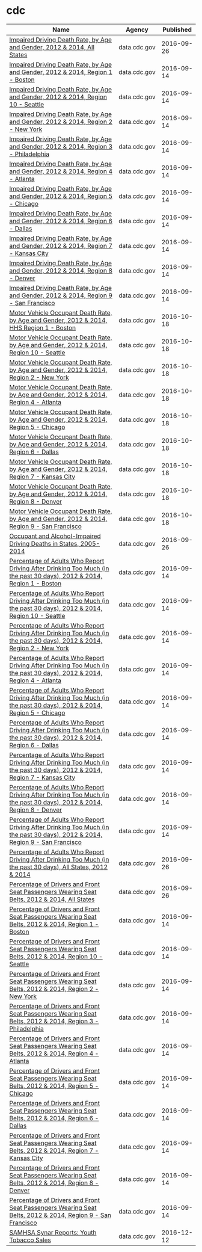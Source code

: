 # cdc

Name | Agency | Published
---- | ---- | ---------
[Impaired Driving Death Rate, by Age and Gender, 2012 & 2014, All States](../datasets/ebbj-sh54.md) | data.cdc.gov | 2016-09-26
[Impaired Driving Death Rate, by Age and Gender, 2012 & 2014, Region 1 - Boston](../datasets/ksf9-pem2.md) | data.cdc.gov | 2016-09-14
[Impaired Driving Death Rate, by Age and Gender, 2012 & 2014, Region 10 - Seattle](../datasets/x9gq-59r3.md) | data.cdc.gov | 2016-09-14
[Impaired Driving Death Rate, by Age and Gender, 2012 & 2014, Region 2 - New York](../datasets/bptw-uw4i.md) | data.cdc.gov | 2016-09-14
[Impaired Driving Death Rate, by Age and Gender, 2012 & 2014, Region 3 - Philadelphia](../datasets/pvxp-wfpg.md) | data.cdc.gov | 2016-09-14
[Impaired Driving Death Rate, by Age and Gender, 2012 & 2014, Region 4 - Atlanta](../datasets/28km-nz6e.md) | data.cdc.gov | 2016-09-14
[Impaired Driving Death Rate, by Age and Gender, 2012 & 2014, Region 5 - Chicago](../datasets/68ej-h5ze.md) | data.cdc.gov | 2016-09-14
[Impaired Driving Death Rate, by Age and Gender, 2012 & 2014, Region 6 - Dallas](../datasets/k9ai-xgx2.md) | data.cdc.gov | 2016-09-14
[Impaired Driving Death Rate, by Age and Gender, 2012 & 2014, Region 7 - Kansas City](../datasets/ea3z-m7eh.md) | data.cdc.gov | 2016-09-14
[Impaired Driving Death Rate, by Age and Gender, 2012 & 2014, Region 8 - Denver](../datasets/3bjr-fr6m.md) | data.cdc.gov | 2016-09-14
[Impaired Driving Death Rate, by Age and Gender, 2012 & 2014, Region 9 - San Francisco](../datasets/3se3-rwj2.md) | data.cdc.gov | 2016-09-14
[Motor Vehicle Occupant Death Rate, by Age and Gender, 2012 & 2014, HHS Region 1 - Boston](../datasets/an65-3p9b.md) | data.cdc.gov | 2016-10-18
[Motor Vehicle Occupant Death Rate, by Age and Gender, 2012 & 2014, Region 10 - Seattle](../datasets/5nuu-6upy.md) | data.cdc.gov | 2016-10-18
[Motor Vehicle Occupant Death Rate, by Age and Gender, 2012 & 2014, Region 2 - New York](../datasets/fj6s-ssz6.md) | data.cdc.gov | 2016-10-18
[Motor Vehicle Occupant Death Rate, by Age and Gender, 2012 & 2014, Region 4 - Atlanta](../datasets/rb93-4tgj.md) | data.cdc.gov | 2016-10-18
[Motor Vehicle Occupant Death Rate, by Age and Gender, 2012 & 2014, Region 5 - Chicago](../datasets/6i2x-3kw3.md) | data.cdc.gov | 2016-10-18
[Motor Vehicle Occupant Death Rate, by Age and Gender, 2012 & 2014, Region 6 - Dallas](../datasets/8ihh-n7ic.md) | data.cdc.gov | 2016-10-18
[Motor Vehicle Occupant Death Rate, by Age and Gender, 2012 & 2014, Region 7 - Kansas City](../datasets/u5yv-9uts.md) | data.cdc.gov | 2016-10-18
[Motor Vehicle Occupant Death Rate, by Age and Gender, 2012 & 2014, Region 8 - Denver](../datasets/8i5t-42wz.md) | data.cdc.gov | 2016-10-18
[Motor Vehicle Occupant Death Rate, by Age and Gender, 2012 & 2014, Region 9 - San Francisco](../datasets/xsu4-4sk9.md) | data.cdc.gov | 2016-10-18
[Occupant and Alcohol-Impaired Driving Deaths in States, 2005-2014](../datasets/haed-k2ka.md) | data.cdc.gov | 2016-09-26
[Percentage of Adults Who Report Driving After Drinking Too Much (in the past 30 days), 2012 & 2014, Region 1 - Boston](../datasets/e8fc-yrqd.md) | data.cdc.gov | 2016-09-14
[Percentage of Adults Who Report Driving After Drinking Too Much (in the past 30 days), 2012 & 2014, Region 10 - Seattle](../datasets/7zky-in8p.md) | data.cdc.gov | 2016-09-14
[Percentage of Adults Who Report Driving After Drinking Too Much (in the past 30 days), 2012 & 2014, Region 2 - New York](../datasets/g4ag-jrdn.md) | data.cdc.gov | 2016-09-14
[Percentage of Adults Who Report Driving After Drinking Too Much (in the past 30 days), 2012 & 2014, Region 4 - Atlanta](../datasets/azgh-hvnt.md) | data.cdc.gov | 2016-09-14
[Percentage of Adults Who Report Driving After Drinking Too Much (in the past 30 days), 2012 & 2014, Region 5 - Chicago](../datasets/5p6r-d32s.md) | data.cdc.gov | 2016-09-14
[Percentage of Adults Who Report Driving After Drinking Too Much (in the past 30 days), 2012 & 2014, Region 6 - Dallas](../datasets/9w38-t35p.md) | data.cdc.gov | 2016-09-14
[Percentage of Adults Who Report Driving After Drinking Too Much (in the past 30 days), 2012 & 2014, Region 7 - Kansas City](../datasets/pvr7-gpk4.md) | data.cdc.gov | 2016-09-14
[Percentage of Adults Who Report Driving After Drinking Too Much (in the past 30 days), 2012 & 2014, Region 8 - Denver](../datasets/a37y-w96i.md) | data.cdc.gov | 2016-09-14
[Percentage of Adults Who Report Driving After Drinking Too Much (in the past 30 days), 2012 & 2014, Region 9 - San Francisco](../datasets/i9qr-47vu.md) | data.cdc.gov | 2016-09-14
[Percentage of Adults Who Report Driving After Drinking Too Much (in the past 30 days), All States, 2012 & 2014](../datasets/s9bp-7k3m.md) | data.cdc.gov | 2016-09-26
[Percentage of Drivers and Front Seat Passengers Wearing Seat Belts, 2012 & 2014, All States](../datasets/rmzv-dc5f.md) | data.cdc.gov | 2016-09-26
[Percentage of Drivers and Front Seat Passengers Wearing Seat Belts, 2012 & 2014, Region 1 - Boston](../datasets/6tmq-h6uy.md) | data.cdc.gov | 2016-09-14
[Percentage of Drivers and Front Seat Passengers Wearing Seat Belts, 2012 & 2014, Region 10 - Seattle](../datasets/msjj-a7q2.md) | data.cdc.gov | 2016-09-14
[Percentage of Drivers and Front Seat Passengers Wearing Seat Belts, 2012 & 2014, Region 2 - New York](../datasets/hget-9fst.md) | data.cdc.gov | 2016-09-14
[Percentage of Drivers and Front Seat Passengers Wearing Seat Belts, 2012 & 2014, Region 3 - Philadelphia](../datasets/hauf-e9a4.md) | data.cdc.gov | 2016-09-14
[Percentage of Drivers and Front Seat Passengers Wearing Seat Belts, 2012 & 2014, Region 4 - Atlanta](../datasets/vqff-ff7g.md) | data.cdc.gov | 2016-09-14
[Percentage of Drivers and Front Seat Passengers Wearing Seat Belts, 2012 & 2014, Region 5 - Chicago](../datasets/26a7-nc4u.md) | data.cdc.gov | 2016-09-14
[Percentage of Drivers and Front Seat Passengers Wearing Seat Belts, 2012 & 2014, Region 6 - Dallas](../datasets/4r49-eadb.md) | data.cdc.gov | 2016-09-14
[Percentage of Drivers and Front Seat Passengers Wearing Seat Belts, 2012 & 2014, Region 7 - Kansas City](../datasets/y8pa-p62q.md) | data.cdc.gov | 2016-09-14
[Percentage of Drivers and Front Seat Passengers Wearing Seat Belts, 2012 & 2014, Region 8 - Denver](../datasets/iz46-hpaa.md) | data.cdc.gov | 2016-09-14
[Percentage of Drivers and Front Seat Passengers Wearing Seat Belts, 2012 & 2014, Region 9 - San Francisco](../datasets/fkfk-2j5x.md) | data.cdc.gov | 2016-09-14
[SAMHSA Synar Reports: Youth Tobacco Sales](../datasets/escb-scz6.md) | data.cdc.gov | 2016-12-12

